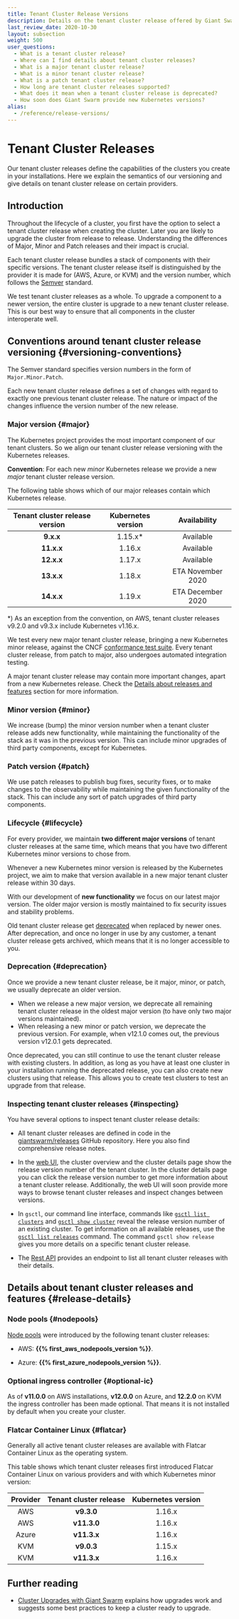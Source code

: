```yaml
---
title: Tenant Cluster Release Versions
description: Details on the tenant cluster release offered by Giant Swarm and ways to look up even more details.
last_review_date: 2020-10-30
layout: subsection
weight: 500
user_questions:
  - What is a tenant cluster release?
  - Where can I find details about tenant cluster releases?
  - What is a major tenant cluster release?
  - What is a minor tenant cluster release?
  - What is a patch tenant cluster release?
  - How long are tenant cluster releases supported?
  - What does it mean when a tenant cluster release is deprecated?
  - How soon does Giant Swarm provide new Kubernetes versions?
alias:
  - /reference/release-versions/
---
```


# Tenant Cluster Releases

Our tenant cluster releases define the capabilities of the clusters you create in your installations. Here we explain the semantics of our versioning and give details on tenant cluster release on certain providers.

## Introduction

Throughout the lifecycle of a cluster, you first have the option to select a tenant cluster release when creating the cluster. Later you are likely to upgrade the cluster from release to release. Understanding the differences of Major, Minor and Patch releases and their impact is crucial.

Each tenant cluster release bundles a stack of components with their specific versions. The tenant cluster release itself is distinguished by the provider it is made for (AWS, Azure, or KVM) and the version number, which follows the [Semver](https://semver.org/) standard.

We test tenant cluster releases as a whole. To upgrade a component to a newer version, the entire cluster is upgrade to a new tenant cluster release. This is our best way to ensure that all components in the cluster interoperate well.

## Conventions around tenant cluster release versioning {#versioning-conventions}

The Semver standard specifies version numbers in the form of `Major.Minor.Patch`.

Each new tenant cluster release defines a set of changes with regard to exactly one previous tenant cluster release. The nature or impact of the changes influence the version number of the new release.

### Major version {#major}

The Kubernetes project provides the most important component of our tenant clusters. So we align our tenant cluster release versioning with the Kubernetes releases.

**Convention**: For each new _minor_ Kubernetes release we provide a new _major_ tenant cluster release version.

The following table shows which of our major releases contain which Kubernetes release.

| Tenant cluster release version | Kubernetes version | Availability |
|:---------------------------:|:------------------:|:------------:|
| **9.x.x**                   | 1.15.x\*           | Available    |
| **11.x.x**                  | 1.16.x             | Available    |
| **12.x.x**                  | 1.17.x             | Available    |
| **13.x.x**                  | 1.18.x             | ETA November 2020 |
| **14.x.x**                  | 1.19.x             | ETA December 2020 |

\*) As an exception from the convention, on AWS, tenant cluster releases v9.2.0 and v9.3.x include Kubernetes v1.16.x.

We test every new major tenant cluster release, bringing a new Kubernetes minor release, against the CNCF [conformance test suite](https://github.com/cncf/k8s-conformance).
Every tenant cluster release, from patch to major, also undergoes automated integration testing.

A major tenant cluster release may contain more important changes, apart from a new Kubernetes release. Check the [Details about releases and features](#release-details) section for more information.

### Minor version {#minor}

We increase (bump) the minor version number when a tenant cluster release adds new functionality, while maintaining the functionality of the stack as it was in the previous version. This can include minor upgrades of third party components, except for Kubernetes.

### Patch version {#patch}

We use patch releases to publish bug fixes, security fixes, or to make changes to the observability while maintaining the given functionality of the stack. This can include any sort of patch upgrades of third party components.

### Lifecycle {#lifecycle}

For every provider, we maintain **two different major versions** of tenant cluster releases at the same time, which means that you have two different Kubernetes minor versions to chose from.

Whenever a new Kubernetes minor version is released by the Kubernetes project, we aim to make that version available in a new major tenant cluster release within 30 days.

With our development of **new functionality** we focus on our latest major version. The older major version is mostly maintained to fix security issues and stability problems.

Old tenant cluster release get [deprecated](#deprecation) when replaced by newer ones. After deprecation, and once no longer in use by any customer, a tenant cluster release gets archived, which means that it is no longer accessible to you.

### Deprecation {#deprecation}

Once we provide a new tenant cluster release, be it major, minor, or patch, we usually deprecate an older version.

- When we release a new major version, we deprecate all remaining tenant cluster release in the oldest major version (to have only two major versions maintained).
- When releasing a new minor or patch version, we deprecate the previous version. For example, when v12.1.0 comes out, the previous version v12.0.1 gets deprecated.

Once deprecated, you can still continue to use the tenant cluster release with existing clusters. In addition, as long as you have at least one cluster in your installation running the deprecated release, you can also create new clusters using that release. This allows you to create test clusters to test an upgrade from that release.

### Inspecting tenant cluster releases {#inspecting}

You have several options to inspect tenant cluster release details:

- All tenant cluster releases are defined in code in the [giantswarm/releases](https://github.com/giantswarm/releases) GitHub repository. Here you also find comprehensive release notes.

- In the [web UI](/reference/web-interface/), the cluster overview and the cluster details page show the release version number of the tenant cluster. In the cluster details page you can click the release version number to get more information about a tenant cluster release. Additionally, the web UI will soon provide more ways to browse tenant cluster releases and inspect changes between versions.

- In `gsctl`, our command line interface, commands like [`gsctl list clusters`](/reference/gsctl/list-clusters/) and [`gsctl show cluster`](/reference/gsctl/show-cluster/) reveal the release version number of an existing cluster. To get information on all available releases, use the [`gsctl list releases`](/reference/gsctl/list-releases/) command. The command `gsctl show release` gives you more details on a specific tenant cluster release.

- The [Rest API](/basics/api/#rest-api) provides an endpoint to list all tenant cluster releases with their details.

## Details about tenant cluster releases and features {#release-details}

### Node pools {#nodepools}

[Node pools](/basics/nodepools/) were introduced by the following tenant cluster releases:

- AWS: **{{% first_aws_nodepools_version %}}**.

- Azure: **{{% first_azure_nodepools_version %}}**.

### Optional ingress controller {#optional-ic}

As of **v11.0.0** on AWS installations, **v12.0.0** on Azure, and **12.2.0** on KVM the ingress controller has been
made optional. That means it is not installed by default when you create your
cluster.

### Flatcar Container Linux {#flatcar}

Generally all active tenant cluster releases are available with Flatcar Container Linux as
the operating system.

This table shows which tenant cluster releases first introduced Flatcar Container Linux on various providers and with which Kubernetes minor version:

| Provider | Tenant cluster release | Kubernetes version |
|:-:|:-:|:-:|
| AWS | **v9.3.0** | 1.16.x |
| AWS | **v11.3.0** | 1.16.x |
| Azure | **v11.3.x** | 1.16.x |
| KVM | **v9.0.3**  | 1.15.x  |
| KVM | **v11.3.x** | 1.16.x  |

## Further reading

- [Cluster Upgrades with Giant Swarm](/reference/cluster-upgrades/) explains how upgrades work and suggests some best practices to keep a cluster ready to upgrade.
